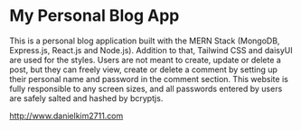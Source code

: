 # My Personal Blog App

This is a personal blog application built with the MERN Stack (MongoDB, Express.js, React.js and Node.js).
Addition to that, Tailwind CSS and daisyUI are used for the styles.
Users are not meant to create, update or delete a post, but they can freely view, create or delete a comment by setting up their personal name and password in the comment section.
This website is fully responsible to any screen sizes, and all passwords entered by users are safely salted and hashed by bcryptjs.

http://www.danielkim2711.com
